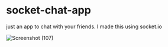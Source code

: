# socket-chat-app
just an app to chat with your friends. I made this using socket.io 

![Screenshot (107)](https://user-images.githubusercontent.com/71880450/186003199-a75f205a-8cd2-43af-a21d-50a3ade23f94.png)
